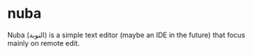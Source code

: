 # nuba
Nuba (النوبة) is a simple text editor (maybe an IDE in the future) that focus mainly on remote edit.
